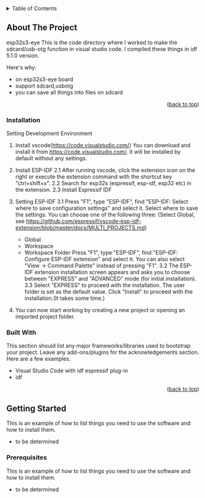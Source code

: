 
<!-- TABLE OF CONTENTS -->
<details>
  <summary>Table of Contents</summary>
  <ol>
    <li>
      <a href="#about-the-project">About The Project</a>
      <ul>
        <li><a href="#built-with">Built With</a></li>
      </ul>
    </li>
    <li>
      <a href="#getting-started">Getting Started</a>
      <ul>
        <li><a href="#prerequisites">Prerequisites</a></li>
        <li><a href="#installation">Installation</a></li>
      </ul>
    </li>
    <li><a href="#usage">Usage</a></li>
    <li><a href="#roadmap">Roadmap</a></li>
    <li><a href="#contributing">Contributing</a></li>
    <li><a href="#license">License</a></li>
    <li><a href="#contact">Contact</a></li>
    <li><a href="#acknowledgments">Acknowledgments</a></li>
  </ol>
</details>

<!-- ABOUT THE PROJECT -->
## About The Project

esp32s3-eye
This is the code directory where I worked to make the sdcard/usb-otg function in visual studio code.
I compiled these things in idf 5.1.0 version.

Here's why:
* on esp32s3-eye board
* support sdcard,usbotg
* you can save all things into files on sdcard

<p align="right">(<a href="#readme-top">back to top</a>)</p>

### Installation

Setting Development Environment

1. Install vscode(https://code.visualstudio.com/)
You can download and install it from https://code.visualstudio.com/. It will be installed by default without any settings.

2. Install ESP-IDF
2.1 After running vscode, click the extension icon on the right or execute the extension command with the shortcut key "ctrl+shift+x".
2.2 Search for esp32s (espressif, esp-idf, esp32 etc) in the extension.
2.3 Install Espressif IDF

3. Setting ESP-IDF
3.1 Press "F1", type "ESP-IDF", find "ESP-IDF: Select where to save configuration settings" and select it. Select where to save the settings.
   You can choose one of the following three: (Select Global, see https://github.com/espressif/vscode-esp-idf-extension/blob/master/docs/MULTI_PROJECTS.md)
   - Global
   - Workspace
   - Workspace Folder
Press "F1", type "ESP-IDF", find "ESP-IDF: Configure ESP-IDF extension" and select it. You can also select "View -> Command Palette" instead of pressing "F1".
3.2 The ESP-IDF extension installation screen appears and asks you to choose between "EXPRESS" and "ADVANCED" mode (for initial installation).
3.3 Select "EXPRESS" to proceed with the installation.
The user folder is set as the default value. Click "Install" to proceed with the installation.(It takes some time.)

4. You can now start working by creating a new project or opening an imported project folder.
  
### Built With

This section should list any major frameworks/libraries used to bootstrap your project. Leave any add-ons/plugins for the acknowledgements section. Here are a few examples.

* Visual Studio Code with idf espressif plug-in
* idf 

<p align="right">(<a href="#readme-top">back to top</a>)</p>

<!-- GETTING STARTED -->
## Getting Started

This is an example of how to list things you need to use the software and how to install them.
* to be determined

### Prerequisites

This is an example of how to list things you need to use the software and how to install them.
* to be determined
  


